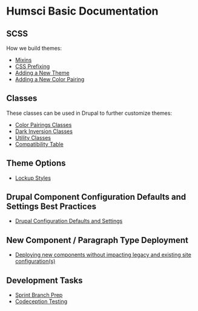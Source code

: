 # Humsci Basic Documentation

## SCSS

How we build themes:

* [Mixins](/docroot/themes/humsci/humsci_basic/docs/mixins.md)
* [CSS Prefixing](/docroot/themes/humsci/humsci_basic/docs/css-prefixing.md)
* [Adding a New Theme](/docroot/themes/humsci/humsci_basic/docs/new-theme.md)
* [Adding a New Color Pairing](/docroot/themes/humsci/humsci_basic/docs/new-color-pairing.md)

## Classes

These classes can be used in Drupal to further customize themes:

* [Color Pairings Classes](/docroot/themes/humsci/humsci_basic/docs/color-pairings.md)
* [Dark Inversion Classes](/docroot/themes/humsci/humsci_basic/docs/dark-inversion.md)
* [Utility Classes](/docroot/themes/humsci/humsci_basic/docs/utility-classes.md)
* [Compatibility Table](/docroot/themes/humsci/humsci_basic/docs/compatibility-table.md)

## Theme Options

* [Lockup Styles](/docroot/themes/humsci/humsci_basic/docs/lockup-styles.md)

## Drupal Component Configuration Defaults and Settings Best Practices

* [Drupal Configuration Defaults and Settings](/docroot/themes/humsci/humsci_basic/docs/drupal-configuration-defaults.md)

## New Component / Paragraph Type Deployment

* [Deploying new components without impacting legacy and existing site configuration(s)](/docroot/themes/humsci/humsci_basic/docs/config-override-deployment.md)

## Development Tasks

* [Sprint Branch Prep](/docroot/themes/humsci/humsci_basic/docs/dev-prep-sprint-branch.md)
* [Codeception Testing](/docroot/themes/humsci/humsci_basic/docs/codeception-testing.md)
